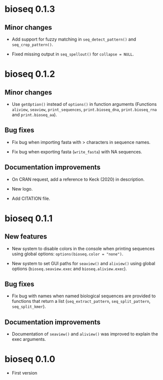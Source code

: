 # bioseq 0.1.3

## Minor changes

* Add support for fuzzy matching in `seq_detect_pattern()` and `seq_crop_pattern()`.

* Fixed missing output in `seq_spellout()` for `collapse = NULL`.

# bioseq 0.1.2

## Minor changes

* Use `getOption()` instead of `options()` in function arguments (Functions `aliview`, `seaview`, `print_sequences`, `print.bioseq_dna`, `print.bioseq_rna` and `print.bioseq_aa`).

## Bug fixes

* Fix bug when importing fasta with > characters in sequence names.

* Fix bug when exporting fasta (`write_fasta`) with NA sequences.

## Documentation improvements

* On CRAN request, add a reference to Keck (2020) in description.

* New logo.

* Add CITATION file.


# bioseq 0.1.1

## New features

* New system to disable colors in the console when printing sequences using
global options: `options(bioseq.color = "none")`.

* New system to set GUI paths for `seaview()` and `aliview()` using global
options (`bioseq.seaview.exec` and `bioseq.aliview.exec`).

## Bug fixes

* Fix bug with names when named biological sequences are provided to
functions that return a list (`seq_extract_pattern`, `seq_split_pattern`,
`seq_split_kmer`).

## Documentation improvements

* Documentation of `seaview()` and `aliview()` was improved to explain
the exec arguments.



# bioseq 0.1.0

* First version
